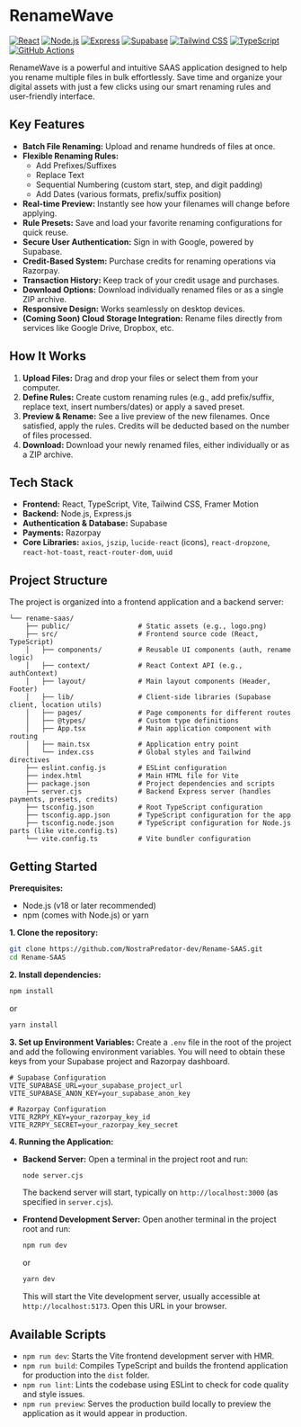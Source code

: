 # RenameWave
[![React](https://img.shields.io/badge/Frontend-React-%2361DAFB?logo=react&logoColor=white)](https://reactjs.org)
[![Node.js](https://img.shields.io/badge/Backend-Node.js-%23339933?logo=node.js&logoColor=white)](https://nodejs.org)
[![Express](https://img.shields.io/badgeAPI-Express-%23000000?logo=express&logoColor=white)](https://expressjs.com)
[![Supabase](https://img.shields.io/badge/Database-Supabase-%2347A248?logo=supabse&logoColor=white)](https://supabase.com)
[![Tailwind CSS](https://img.shields.io/badge/UI-TailwindCSS-%2306B6D4?logo=tailwindcss&logoColor=white)](https://tailwindcss.com)
[![TypeScript](https://img.shields.io/badge/Language-TypeScript-%23007ACC?logo=typescript&logoColor=white)](https://typescriptlang.org)
[![GitHub Actions](https://img.shields.io/badge/CI-GitHub%20Actions-%232671E5?logo=githubactions&logoColor=white)](https://docs.github.com/en/actions)

RenameWave is a powerful and intuitive SAAS application designed to help you rename multiple files in bulk effortlessly. Save time and organize your digital assets with just a few clicks using our smart renaming rules and user-friendly interface.

## Key Features

*   **Batch File Renaming:** Upload and rename hundreds of files at once.
*   **Flexible Renaming Rules:**
    *   Add Prefixes/Suffixes
    *   Replace Text
    *   Sequential Numbering (custom start, step, and digit padding)
    *   Add Dates (various formats, prefix/suffix position)
*   **Real-time Preview:** Instantly see how your filenames will change before applying.
*   **Rule Presets:** Save and load your favorite renaming configurations for quick reuse.
*   **Secure User Authentication:** Sign in with Google, powered by Supabase.
*   **Credit-Based System:** Purchase credits for renaming operations via Razorpay.
*   **Transaction History:** Keep track of your credit usage and purchases.
*   **Download Options:** Download individually renamed files or as a single ZIP archive.
*   **Responsive Design:** Works seamlessly on desktop devices.
*   **(Coming Soon) Cloud Storage Integration:** Rename files directly from services like Google Drive, Dropbox, etc.

## How It Works

1.  **Upload Files:** Drag and drop your files or select them from your computer.
2.  **Define Rules:** Create custom renaming rules (e.g., add prefix/suffix, replace text, insert numbers/dates) or apply a saved preset.
3.  **Preview & Rename:** See a live preview of the new filenames. Once satisfied, apply the rules. Credits will be deducted based on the number of files processed.
4.  **Download:** Download your newly renamed files, either individually or as a ZIP archive.

## Tech Stack

*   **Frontend:** React, TypeScript, Vite, Tailwind CSS, Framer Motion
*   **Backend:** Node.js, Express.js
*   **Authentication & Database:** Supabase
*   **Payments:** Razorpay
*   **Core Libraries:** `axios`, `jszip`, `lucide-react` (icons), `react-dropzone`, `react-hot-toast`, `react-router-dom`, `uuid`

## Project Structure

The project is organized into a frontend application and a backend server:
```
└── rename-saas/
    ├── public/                 # Static assets (e.g., logo.png)
    ├── src/                    # Frontend source code (React, TypeScript)
    │   ├── components/         # Reusable UI components (auth, rename logic)
    │   ├── context/            # React Context API (e.g., authContext)
    │   ├── layout/             # Main layout components (Header, Footer)
    │   ├── lib/                # Client-side libraries (Supabase client, location utils)
    │   ├── pages/              # Page components for different routes
    │   ├── @types/             # Custom type definitions
    │   ├── App.tsx             # Main application component with routing
    │   ├── main.tsx            # Application entry point
    │   └── index.css           # Global styles and Tailwind directives
    ├── eslint.config.js        # ESLint configuration
    ├── index.html              # Main HTML file for Vite
    ├── package.json            # Project dependencies and scripts
    ├── server.cjs              # Backend Express server (handles payments, presets, credits)
    ├── tsconfig.json           # Root TypeScript configuration
    ├── tsconfig.app.json       # TypeScript configuration for the app
    ├── tsconfig.node.json      # TypeScript configuration for Node.js parts (like vite.config.ts)
    └── vite.config.ts          # Vite bundler configuration
```

## Getting Started

**Prerequisites:**
*   Node.js (v18 or later recommended)
*   npm (comes with Node.js) or yarn

**1. Clone the repository:**
```bash
git clone https://github.com/NostraPredator-dev/Rename-SAAS.git
cd Rename-SAAS
```

**2. Install dependencies:**
```bash
npm install
```
or
```bash
yarn install
```

**3. Set up Environment Variables:**
Create a `.env` file in the root of the project and add the following environment variables. You will need to obtain these keys from your Supabase project and Razorpay dashboard.

```env
# Supabase Configuration
VITE_SUPABASE_URL=your_supabase_project_url
VITE_SUPABASE_ANON_KEY=your_supabase_anon_key

# Razorpay Configuration
VITE_RZRPY_KEY=your_razorpay_key_id
VITE_RZRPY_SECRET=your_razorpay_key_secret
```

**4. Running the Application:**

*   **Backend Server:**
    Open a terminal in the project root and run:
    ```bash
    node server.cjs
    ```
    The backend server will start, typically on `http://localhost:3000` (as specified in `server.cjs`).

*   **Frontend Development Server:**
    Open another terminal in the project root and run:
    ```bash
    npm run dev
    ```
    or
    ```bash
    yarn dev
    ```
    This will start the Vite development server, usually accessible at `http://localhost:5173`. Open this URL in your browser.

## Available Scripts

*   `npm run dev`: Starts the Vite frontend development server with HMR.
*   `npm run build`: Compiles TypeScript and builds the frontend application for production into the `dist` folder.
*   `npm run lint`: Lints the codebase using ESLint to check for code quality and style issues.
*   `npm run preview`: Serves the production build locally to preview the application as it would appear in production.
